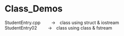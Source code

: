# Class_Demos
StudentEntry.cpp&ensp;&ensp;&ensp;&ensp;&ensp;->&ensp;&ensp;class using struct & iostream<br />
StudentEntry02&ensp;&ensp;&ensp;&ensp;&ensp;->&ensp;&ensp;class using class & fstream<br />
